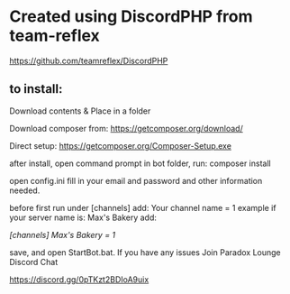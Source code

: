 Created using DiscordPHP from team-reflex
======

https://github.com/teamreflex/DiscordPHP


to install:
------



Download contents & Place in a folder



Download composer from: https://getcomposer.org/download/



Direct setup: https://getcomposer.org/Composer-Setup.exe



after install, open command prompt in bot folder, run: composer install


open config.ini fill in your email and password and other information needed.

before first run under [channels] add: Your channel name = 1
example if your server name is: Max's Bakery add: 


*[channels]*
*Max's Bakery = 1*


save, and open StartBot.bat. If you have any issues Join Paradox Lounge Discord Chat


https://discord.gg/0pTKzt2BDIoA9uix
